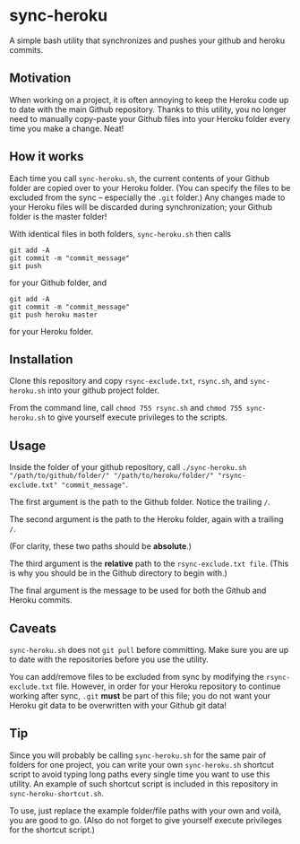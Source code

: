 # sync-heroku
A simple bash utility that synchronizes and pushes your github and heroku commits.

## Motivation
When working on a project, it is often annoying to keep the Heroku code up to date with the main Github repository. Thanks to this utility, you no longer need to manually copy-paste your Github files into your Heroku folder every time you make a change. Neat!

## How it works
Each time you call `sync-heroku.sh`, the current contents of your Github folder are copied over to your Heroku folder. (You can specify the files to be excluded from the sync – especially the `.git` folder.) Any changes made to your Heroku files will be discarded during synchronization; your Github folder is the master folder!

With identical files in both folders, `sync-heroku.sh` then calls
```
git add -A
git commit -m "commit_message"
git push
```
for your Github folder, and
```
git add -A
git commit -m "commit_message"
git push heroku master
```
for your Heroku folder.

## Installation
Clone this repository and copy `rsync-exclude.txt`, `rsync.sh`, and `sync-heroku.sh` into your github project folder.

From the command line, call `chmod 755 rsync.sh` and `chmod 755 sync-heroku.sh` to give yourself execute privileges to the scripts.

## Usage
Inside the folder of your github repository, call `./sync-heroku.sh "/path/to/github/folder/" "/path/to/heroku/folder/"
"rsync-exclude.txt" "commit_message"`.

The first argument is the path to the Github folder. Notice the trailing `/`.

The second argument is the path to the Heroku folder, again with a trailing `/`.

(For clarity, these two paths should be **absolute**.)

The third argument is the **relative** path to the `rsync-exclude.txt file`. (This is why you should be in the Github directory to begin with.)

The final argument is the message to be used for both the Github and Heroku commits.

## Caveats
`sync-heroku.sh` does not `git pull` before committing. Make sure you are up to date with the repositories before you use the utility.

You can add/remove files to be excluded from sync by modifying the `rsync-exclude.txt` file. However, in order for your Heroku repository to continue working after sync, `.git` **must** be part of this file; you do not want your Heroku git data to be overwritten with your Github git data!

## Tip
Since you will probably be calling `sync-heroku.sh` for the same pair of folders for one project, you can write your own `sync-heroku.sh` shortcut script to avoid typing long paths every single time you want to use this utility. An example of such shortcut script is included in this repository in `sync-heroku-shortcut.sh`.

To use, just replace the example folder/file paths with your own and voilà, you are good to go. (Also do not forget to give yourself execute privileges for the shortcut script.)